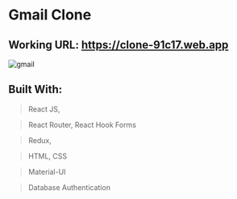 # Gmail Clone

## Working URL: https://clone-91c17.web.app

![gmail](https://user-images.githubusercontent.com/74892817/122976542-777f0180-d362-11eb-8629-0d9adcbc9656.gif)


## Built With:

> React JS,

> React Router, React Hook Forms

> Redux,

> HTML, CSS

> Material-UI

> Database Authentication
